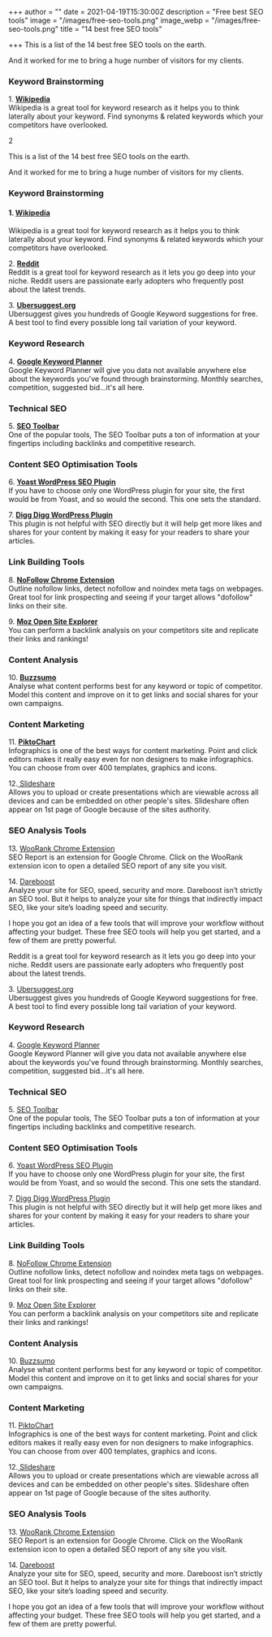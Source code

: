 +++
author = ""
date = 2021-04-19T15:30:00Z
description = "Free best SEO tools"
image = "/images/free-seo-tools.png"
image_webp = "/images/free-seo-tools.png"
title = "14 best free SEO tools"

+++
This is a list of the 14 best free SEO tools on the earth.

And it worked for me to bring a huge number of visitors for my clients.

### Keyword Brainstorming

1\. [**Wikipedia**](http://www.wikipedia.org)  
Wikipedia is a great tool for keyword research as it helps you to think laterally about your keyword. Find synonyms & related keywords which your competitors have overlooked.

2

This is a list of the 14 best free SEO tools on the earth.

And it worked for me to bring a huge number of visitors for my clients.

### Keyword Brainstorming

#### 1. [Wikipedia](http://www.wikipedia.org)

Wikipedia is a great tool for keyword research as it helps you to think laterally about your keyword. Find synonyms & related keywords which your competitors have overlooked.

2\. [**Reddit**](http://www.reddit.com/)  
Reddit is a great tool for keyword research as it lets you go deep into your niche. Reddit users are passionate early adopters who frequently post about the latest trends.

3\. [**Ubersuggest.org**](http://ubersuggest.org)  
Ubersuggest gives you hundreds of Google Keyword suggestions for free. A best tool to find every possible long tail variation of your keyword.

### Keyword Research

4\. [**Google Keyword Planner**](http://adwords.google.com/keywordplanner)  
Google Keyword Planner will give you data not available anywhere else about the keywords you've found through brainstorming. Monthly searches, competition, suggested bid...it's all here.

### Technical SEO

5\. [**SEO Toolbar**](http://moz.com/tools/seo-toolbar)  
One of the popular tools, The SEO Toolbar puts a ton of information at your fingertips including backlinks and competitive research.

### Content SEO Optimisation Tools

6\. [**Yoast WordPress SEO Plugin**](http://yoast.com/wordpress/seo/)  
If you have to choose only one WordPress plugin for your site, the first would be from Yoast, and so would the second. This one sets the standard.

7\. [**Digg Digg WordPress Plugin**](http://bufferapp.com/diggdigg)  
This plugin is not helpful with SEO directly but it will help get more likes and shares for your content by making it easy for your readers to share your articles.

### Link Building Tools

8\. [**NoFollow Chrome Extension**](https://chrome.google.com/webstore/detail/nofollow/dfogidghaigoomjdeacndafapdijmiid?hl=en)  
Outline nofollow links, detect nofollow and noindex meta tags on webpages. Great tool for link prospecting and seeing if your target allows "dofollow" links on their site.

9\. [**Moz Open Site Explorer**](https://moz.com/link-explorer)  
You can perform a backlink analysis on your competitors site and replicate their links and rankings!

### Content Analysis

10\. [**Buzzsumo**](http://buzzsumo.com/)  
Analyse what content performs best for any keyword or topic of competitor. Model this content and improve on it to get links and social shares for your own campaigns.

### Content Marketing

11\. [**PiktoChart**](http://piktochart.com/)  
Infographics is one of the best ways for content marketing. Point and click editors makes it really easy even for non designers to make infographics. You can choose from over 400 templates, graphics and icons.

12\.[ Slideshare](http://www.slideshare.net/)  
Allows you to upload or create presentations which are viewable across all devices and can be embedded on other people's sites. Slideshare often appear on 1st page of Google because of the sites authority.

### SEO Analysis Tools

13\. [WooRank Chrome Extension](https://chrome.google.com/webstore/detail/seo-analysis-website-revi/hlngmmdolgbdnnimbmblfhhndibdipaf?hl=en)  
SEO Report is an extension for Google Chrome. Click on the WooRank extension icon to open a detailed SEO report of any site you visit.

14\. [Dareboost](https://www.dareboost.com/)  
Analyze your site for SEO, speed, security and more. Dareboost isn’t strictly an SEO tool. But it helps to analyze your site for things that indirectly impact SEO, like your site’s loading speed and security.

I hope you got an idea of a few tools that will improve your workflow without affecting your budget. These free SEO tools will help you get started, and a few of them are pretty powerful.

  
Reddit is a great tool for keyword research as it lets you go deep into your niche. Reddit users are passionate early adopters who frequently post about the latest trends.

3\. [Ubersuggest.org](http://ubersuggest.org)  
Ubersuggest gives you hundreds of Google Keyword suggestions for free. A best tool to find every possible long tail variation of your keyword.

### Keyword Research

4\. [Google Keyword Planner](http://adwords.google.com/keywordplanner)  
Google Keyword Planner will give you data not available anywhere else about the keywords you've found through brainstorming. Monthly searches, competition, suggested bid...it's all here.

### Technical SEO

5\. [SEO Toolbar](http://moz.com/tools/seo-toolbar)  
One of the popular tools, The SEO Toolbar puts a ton of information at your fingertips including backlinks and competitive research.

### Content SEO Optimisation Tools

6\. [Yoast WordPress SEO Plugin](http://yoast.com/wordpress/seo/)  
If you have to choose only one WordPress plugin for your site, the first would be from Yoast, and so would the second. This one sets the standard.

7\. [Digg Digg WordPress Plugin](http://bufferapp.com/diggdigg)  
This plugin is not helpful with SEO directly but it will help get more likes and shares for your content by making it easy for your readers to share your articles.

### Link Building Tools

8\. [NoFollow Chrome Extension](https://chrome.google.com/webstore/detail/nofollow/dfogidghaigoomjdeacndafapdijmiid?hl=en)  
Outline nofollow links, detect nofollow and noindex meta tags on webpages. Great tool for link prospecting and seeing if your target allows "dofollow" links on their site.

9\. [Moz Open Site Explorer](https://moz.com/link-explorer)  
You can perform a backlink analysis on your competitors site and replicate their links and rankings!

### Content Analysis

10\. [Buzzsumo](http://buzzsumo.com/)  
Analyse what content performs best for any keyword or topic of competitor. Model this content and improve on it to get links and social shares for your own campaigns.

### Content Marketing

11\. [PiktoChart](http://piktochart.com/)  
Infographics is one of the best ways for content marketing. Point and click editors makes it really easy even for non designers to make infographics. You can choose from over 400 templates, graphics and icons.

12\.[ Slideshare](http://www.slideshare.net/)  
Allows you to upload or create presentations which are viewable across all devices and can be embedded on other people's sites. Slideshare often appear on 1st page of Google because of the sites authority.

### SEO Analysis Tools

13\. [WooRank Chrome Extension](https://chrome.google.com/webstore/detail/seo-analysis-website-revi/hlngmmdolgbdnnimbmblfhhndibdipaf?hl=en)  
SEO Report is an extension for Google Chrome. Click on the WooRank extension icon to open a detailed SEO report of any site you visit.

14\. [Dareboost](https://www.dareboost.com/)  
Analyze your site for SEO, speed, security and more. Dareboost isn’t strictly an SEO tool. But it helps to analyze your site for things that indirectly impact SEO, like your site’s loading speed and security.

I hope you got an idea of a few tools that will improve your workflow without affecting your budget. These free SEO tools will help you get started, and a few of them are pretty powerful.